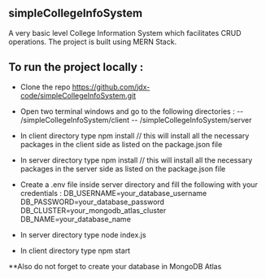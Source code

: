 ## simpleCollegeInfoSystem
A very basic level College Information System which facilitates CRUD operations. The project is built using MERN Stack.

## To run the project locally :
- Clone the repo https://github.com/jdx-code/simpleCollegeInfoSystem.git

- Open two terminal windows and go to the following directories : 
    -- /simpleCollegeInfoSystem/client
    -- /simpleCollegeInfoSystem/server 
    
- In client directory type
        npm install        // this will install all the necessary packages in the client side as listed on the package.json file
        
- In server directory type 
        npm install        // this will install all the necessary packages in the server side as listed on the package.json file
   
- Create a .env file inside server directory and fill the following with your credentials :
        DB_USERNAME=your_database_username
        DB_PASSWORD=your_database_password
        DB_CLUSTER=your_mongodb_atlas_cluster
        DB_NAME=your_database_name
        
- In server directory type
        node index.js
        
- In client directory type
        npm start
        
        
**Also do not forget to create your database in MongoDB Atlas 
